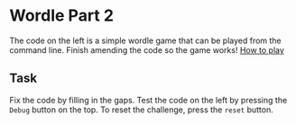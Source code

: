 # Wordle Part 2

The code on the left is a simple wordle game that can be played from the command line. Finish amending the code so the game works! [How to play](https://www.nytimes.com/games/wordle/index.html)

## Task

Fix the code by filling in the gaps. Test the code on the left by pressing the `Debug` button on the top. To reset the challenge, press the `reset` button.

